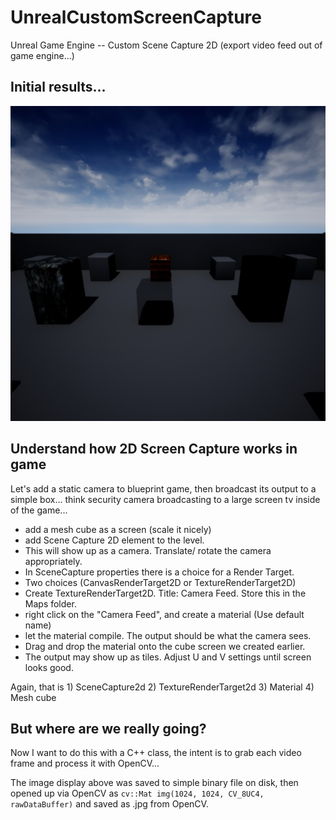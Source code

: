 # UnrealCustomScreenCapture
Unreal Game Engine -- Custom Scene Capture 2D (export video feed out of game engine...)

## Initial results...
![Initial Screen Capture](./test.jpg)

## Understand how 2D Screen Capture works in game
Let's add a static camera to blueprint game, then broadcast
its output to a simple box... think security camera broadcasting to a large screen tv inside of the game...
 - add a mesh cube as a screen (scale it nicely)
 - add Scene Capture 2D element to the level.
 - This will show up as a camera.  Translate/ rotate the camera appropriately.
 - In SceneCapture properties there is a choice for a Render Target.  
 - Two choices (CanvasRenderTarget2D or TextureRenderTarget2D)
 - Create TextureRenderTarget2D. Title: Camera Feed.  Store this in the Maps folder.
 - right click on the "Camera Feed", and create a material (Use default name)
 - let the material compile.  The output should be what the camera sees.
 - Drag and drop the material onto the cube screen we created earlier.
 - The output may show up as tiles. Adjust U and V settings until screen looks good.

Again, that is 1) SceneCapture2d 2) TextureRenderTarget2d 3) Material 4) Mesh cube

## But where are we really going?
Now I want to do this with a C++ class, the intent is to grab each video frame and 
process it with OpenCV...

The image display above was saved to simple binary file on disk, then opened up via OpenCV as `cv::Mat img(1024, 1024, CV_8UC4, rawDataBuffer)` and saved as .jpg from OpenCV.

